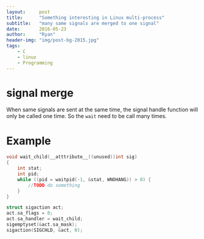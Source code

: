 ```yaml
---
layout:     post
title:      "Something interesting in Linux multi-process"
subtitle:   "many same signals are merged to one signal"
date:       2016-05-23
author:     "Ryan"
header-img: "img/post-bg-2015.jpg"
tags:
    - C
    - linux
    - Programming
--- 
```


# signal merge

When same signals are sent at the same time, the signal handle function will only be called one time. So the `wait` need to be call many times.

# Example

```c
void wait_child(__atttribute__((unused))int sig)
{
    int stat;
    int pid;
    while ((pid = waitpid(-1, &stat, WNOHANG)) > 0) {
        //TODO do something
    }
}

struct sigaction act;
act.sa_flags = 0;
act.sa_handler = wait_child;
sigemptyset(&act.sa_mask);
sigaction(SIGCHLD, &act, 0);
```
